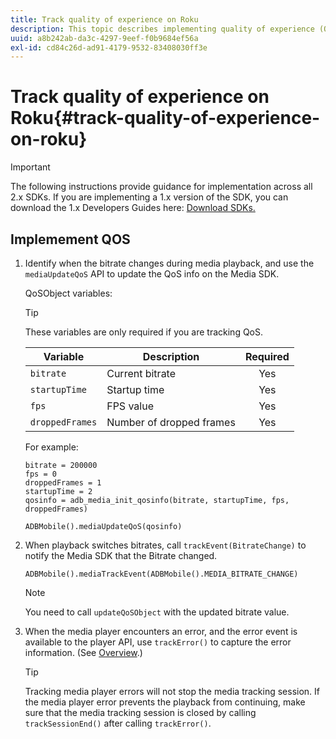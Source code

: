 ```yaml
---
title: Track quality of experience on Roku
description: This topic describes implementing quality of experience (QoE, QoS) tracking using the Media SDK on Roku.
uuid: a8b242ab-da3c-4297-9eef-f0b9684ef56a
exl-id: cd84c26d-ad91-4179-9532-83408030ff3e
---
```

# Track quality of experience on Roku{#track-quality-of-experience-on-roku}

>[!IMPORTANT]
>
>The following instructions provide guidance for implementation across all 2.x SDKs. If you are implementing a 1.x version of the SDK, you can download the 1.x Developers Guides here: [Download SDKs.](/help/sdk-implement/download-sdks.md)

## Implemement QOS

1. Identify when the bitrate changes during media playback, and use the `mediaUpdateQoS` API to update the QoS info on the Media SDK.

    QoSObject variables: 
 
    >[!TIP]
    >
    >These variables are only required if you are tracking QoS.
 
    | Variable | Description | Required |
    | --- | --- | :---: |
    | `bitrate` | Current bitrate | Yes |
    | `startupTime` | Startup time | Yes |
    | `fps` | FPS value | Yes |
    | `droppedFrames` | Number of dropped frames | Yes |
 
    For example:

    ```
    bitrate = 200000
    fps = 0
    droppedFrames = 1
    startupTime = 2
    qosinfo = adb_media_init_qosinfo(bitrate, startupTime, fps, droppedFrames)

    ADBMobile().mediaUpdateQoS(qosinfo)
    ```

    <!--
    QoS object creation:
 
    ```
    qosInfo=adb_media_init_qosinfo()
    qosInfo.bitrate = 200000
    qosInfo.fps = 0
    qosInfo.droppedFrames = 1
    qosInfo.startupTime = 2
    ```
    -->

1. When playback switches bitrates, call `trackEvent(BitrateChange)` to notify the Media SDK that the Bitrate changed. 

    ```
    ADBMobile().mediaTrackEvent(ADBMobile().MEDIA_BITRATE_CHANGE)
    ```

    >[!NOTE]
    >
    >You need to call `updateQoSObject` with the updated bitrate value.

    <!--
    ```
    qosContextData = {}
    ADBMobile().mediaTrackEvent(MEDIA_BITRATE_CHANGE, qosInfo, qosContextData)
    ```
 
    >[!IMPORTANT]
    >
    >Update the QoS object and call the bitrate change event on every bitrate change. This provides the most accurate QoS data.
    -->

1. When the media player encounters an error, and the error event is available to the player API, use `trackError()` to capture the error information. (See [Overview](/help/sdk-implement/track-errors/track-errors-overview.md).)

    >[!TIP]
    >
    >Tracking media player errors will not stop the media tracking session. If the media player error prevents the playback from continuing, make sure that the media tracking session is closed by calling `trackSessionEnd()` after calling `trackError()`.
